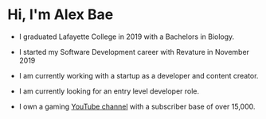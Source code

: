 # Hi, I'm Alex Bae

* I graduated Lafayette College in 2019 with a Bachelors in Biology.

* I started my Software Development career with Revature in November 2019

* I am currently working with a startup as a developer and content creator.

* I am currently looking for an entry level developer role.

* I own a gaming [YouTube channel](https://www.youtube.com/channel/UCWylqCHnkrz1CIIJUQEYhig) with a subscriber base of over 15,000.
